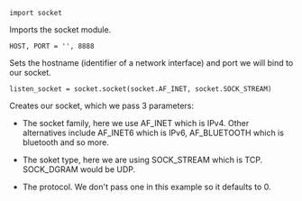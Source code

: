 `import socket`

Imports the socket module.


`HOST, PORT = '', 8888`

Sets the hostname (identifier of a network interface) and port we will bind to our socket.


`listen_socket = socket.socket(socket.AF_INET, socket.SOCK_STREAM)`

Creates our socket, which we pass 3 parameters:

* The socket family, here we use AF_INET which is IPv4. Other alternatives include AF_INET6 which is IPv6, AF_BLUETOOTH which is bluetooth and so more.

* The soket type, here we are using SOCK_STREAM which is TCP. SOCK_DGRAM would be UDP.

* The protocol. We don't pass one in this example so it defaults to 0.
